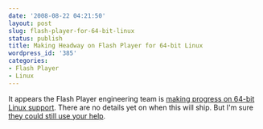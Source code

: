 ```yaml
---
date: '2008-08-22 04:21:50'
layout: post
slug: flash-player-for-64-bit-linux
status: publish
title: Making Headway on Flash Player for 64-bit Linux
wordpress_id: '385'
categories:
- Flash Player
- Linux
---
```


It appears the Flash Player engineering team is [making progress on 64-bit Linux support](http://thebackbutton.com/blog/73/64-bit-linux-freebsd-flash-player-exists/).  There are no details yet on when this will ship.  But I'm sure [they could still use your help](http://www.jamesward.com/wordpress/2008/05/16/where-is-64-bit-linux-support-for-flash-player/).

